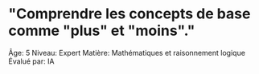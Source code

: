 # "Comprendre les concepts de base comme "plus" et "moins"."

Âge: 5
Niveau: Expert
Matière: Mathématiques et raisonnement logique
Évalué par: IA